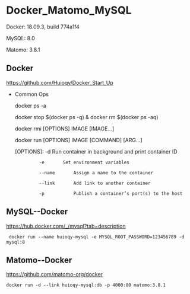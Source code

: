 # Docker_Matomo_MySQL

Docker: 18.09.3, build 774a1f4

MySQL: 8.0

Matomo: 3.8.1

## Docker

https://github.com/Huioqy/Docker_Start_Up

* Common Ops
  
    docker ps -a
    
    docker stop $(docker ps -q) & docker rm $(docker ps -aq)
    
    docker rmi [OPTIONS] IMAGE [IMAGE...]
    
    docker run [OPTIONS] IMAGE [COMMAND] [ARG...] 
    
    [OPTIONS]: -d       Run container in background and print container ID
    
               -e       Set environment variables
               
               --name		Assign a name to the container
               
               --link		Add link to another container
               
               -p		    Publish a container’s port(s) to the host

## MySQL--Docker

https://hub.docker.com/_/mysql?tab=description

     docker run --name huioqy-mysql -e MYSQL_ROOT_PASSWORD=123456789 -d mysql:8 

## Matomo--Docker

https://github.com/matomo-org/docker

    docker run -d --link huioqy-mysql:db -p 4000:80 matomo:3.8.1
